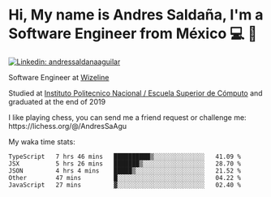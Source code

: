 # Hi, My name is Andres Saldaña, I'm a Software Engineer from México :computer: :boy:

[![Linkedin: andressaldanaaguilar](https://img.shields.io/badge/-andressaldanaaguilar-blue?style=flat-square&logo=Linkedin&logoColor=white&link=https://www.linkedin.com/in/thaianebraga/)](https://www.linkedin.com/in/andressaldanaaguilar)

<p>Software Engineer at <a href="https://www.wizeline.com/">Wizeline</a></p>
<p>Studied at <a href="https://en.wikipedia.org/wiki/ESCOM">Instituto Politecnico Nacional / Escuela Superior de Cómputo</a> and graduated at the end of 2019</p>
<p>I like playing chess, you can send me a friend request or challenge me: https://lichess.org/@/AndresSaAgu</p>

<p> My waka time stats: </p>

<!--START_SECTION:waka-->
```text
TypeScript   7 hrs 46 mins   ██████████▒░░░░░░░░░░░░░░   41.09 % 
JSX          5 hrs 26 mins   ███████▒░░░░░░░░░░░░░░░░░   28.70 % 
JSON         4 hrs 4 mins    █████▒░░░░░░░░░░░░░░░░░░░   21.52 % 
Other        47 mins         █░░░░░░░░░░░░░░░░░░░░░░░░   04.22 % 
JavaScript   27 mins         ▓░░░░░░░░░░░░░░░░░░░░░░░░   02.40 % 
```
<!--END_SECTION:waka-->
